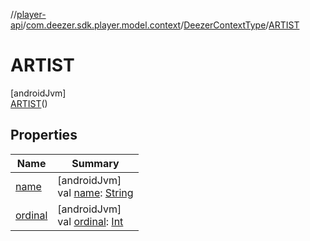 //[player-api](../../../../index.md)/[com.deezer.sdk.player.model.context](../../index.md)/[DeezerContextType](../index.md)/[ARTIST](index.md)

# ARTIST

[androidJvm]\
[ARTIST](index.md)()

## Properties

| Name                                                                  | Summary                                                                                                                                                                   |
| --------------------------------------------------------------------- | ------------------------------------------------------------------------------------------------------------------------------------------------------------------------- |
| [name](../-f-l-o-w/index.md#-372974862%2FProperties%2F-1037426161)    | [androidJvm]<br/>val [name](../-f-l-o-w/index.md#-372974862%2FProperties%2F-1037426161): [String](https://kotlinlang.org/api/latest/jvm/stdlib/kotlin/-string/index.html) |
| [ordinal](../-f-l-o-w/index.md#-739389684%2FProperties%2F-1037426161) | [androidJvm]<br/>val [ordinal](../-f-l-o-w/index.md#-739389684%2FProperties%2F-1037426161): [Int](https://kotlinlang.org/api/latest/jvm/stdlib/kotlin/-int/index.html)    |

